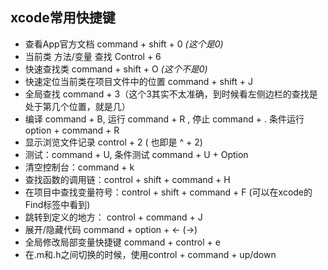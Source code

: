 ## xcode常用快捷键

- 查看App官方文档 command + shift + 0   *(这个是0)*
- 当前类 方法/变量 查找 Control + 6
- 快速查找类 command + shift + O  *(这个不是0)*
- 快速定位当前类在项目文件中的位置 command + shift + J
- 全局查找 command + 3（这个3其实不太准确，到时候看左侧边栏的查找是处于第几个位置，就是几）
- 编译 command + B, 运行 command + R , 停止 command + . 条件运行 option + command + R
- 显示浏览文件记录 control + 2 ( 也即是 ^ + 2)
- 测试：command + U, 条件测试 command + U + Option
- 清空控制台：command + k
- 查找函数的调用链：control + shift + command + H
- 在项目中查找变量符号：control + shift + command + F (可以在xcode的Find标签中看到)
- 跳转到定义的地方： control + command + J
- 展开/隐藏代码 command + option + <-  (->)
- 全局修改局部变量快捷键 command + control + e
- 在.m和.h之间切换的时候，使用control + command + up/down



